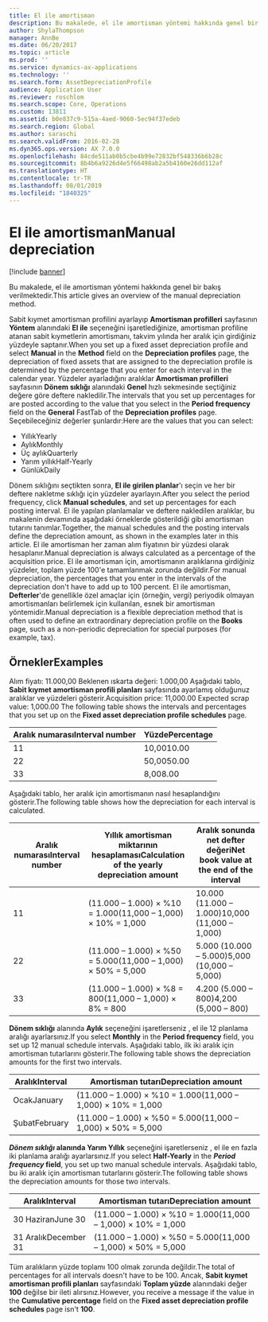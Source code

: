 ```yaml
---
title: El ile amortisman
description: Bu makalede, el ile amortisman yöntemi hakkında genel bir bakış verilmektedir.
author: ShylaThompson
manager: AnnBe
ms.date: 06/20/2017
ms.topic: article
ms.prod: ''
ms.service: dynamics-ax-applications
ms.technology: ''
ms.search.form: AssetDepreciationProfile
audience: Application User
ms.reviewer: roschlom
ms.search.scope: Core, Operations
ms.custom: 13811
ms.assetid: b0e837c9-515a-4aed-9060-5ec94f37edeb
ms.search.region: Global
ms.author: saraschi
ms.search.validFrom: 2016-02-28
ms.dyn365.ops.version: AX 7.0.0
ms.openlocfilehash: 84cde511ab0b5cbe4b99e72832bf548336b6b28c
ms.sourcegitcommit: 8b4b6a9226d4e5f66498ab2a5b4160e26dd112af
ms.translationtype: HT
ms.contentlocale: tr-TR
ms.lasthandoff: 08/01/2019
ms.locfileid: "1840325"
---
```

# <a name="manual-depreciation"></a><span data-ttu-id="1d1de-103">El ile amortisman</span><span class="sxs-lookup"><span data-stu-id="1d1de-103">Manual depreciation</span></span>

[!include [banner](../includes/banner.md)]

<span data-ttu-id="1d1de-104">Bu makalede, el ile amortisman yöntemi hakkında genel bir bakış verilmektedir.</span><span class="sxs-lookup"><span data-stu-id="1d1de-104">This article gives an overview of the manual depreciation method.</span></span>

<span data-ttu-id="1d1de-105">Sabit kıymet amortisman profilini ayarlayıp **Amortisman profilleri** sayfasının **Yöntem** alanındaki **El ile** seçeneğini işaretlediğinize, amortisman profiline atanan sabit kıymetlerin amortismanı, takvim yılında her aralık için girdiğiniz yüzdeyle saptanır.</span><span class="sxs-lookup"><span data-stu-id="1d1de-105">When you set up a fixed asset depreciation profile and select **Manual** in the **Method** field on the **Depreciation profiles** page, the depreciation of fixed assets that are assigned to the depreciation profile is determined by the percentage that you enter for each interval in the calendar year.</span></span> <span data-ttu-id="1d1de-106">Yüzdeler ayarladığını aralıklar **Amortisman profilleri** sayfasının **Dönem sıklığı** alanındaki **Genel** hızlı sekmesinde seçtiğiniz değere göre deftere nakledilir.</span><span class="sxs-lookup"><span data-stu-id="1d1de-106">The intervals that you set up percentages for are posted according to the value that you select in the **Period frequency** field on the **General** FastTab of the **Depreciation profiles** page.</span></span> <span data-ttu-id="1d1de-107">Seçebileceğiniz değerler şunlardır:</span><span class="sxs-lookup"><span data-stu-id="1d1de-107">Here are the values that you can select:</span></span>

-   <span data-ttu-id="1d1de-108">Yıllık</span><span class="sxs-lookup"><span data-stu-id="1d1de-108">Yearly</span></span>
-   <span data-ttu-id="1d1de-109">Aylık</span><span class="sxs-lookup"><span data-stu-id="1d1de-109">Monthly</span></span>
-   <span data-ttu-id="1d1de-110">Üç aylık</span><span class="sxs-lookup"><span data-stu-id="1d1de-110">Quarterly</span></span>
-   <span data-ttu-id="1d1de-111">Yarım yıllık</span><span class="sxs-lookup"><span data-stu-id="1d1de-111">Half-Yearly</span></span>
-   <span data-ttu-id="1d1de-112">Günlük</span><span class="sxs-lookup"><span data-stu-id="1d1de-112">Daily</span></span>

<span data-ttu-id="1d1de-113">Dönem sıklığını seçtikten sonra, **El ile girilen planlar**'ı seçin ve her bir deftere nakletme sıklığı için yüzdeler ayarlayın.</span><span class="sxs-lookup"><span data-stu-id="1d1de-113">After you select the period frequency, click **Manual schedules**, and set up percentages for each posting interval.</span></span> <span data-ttu-id="1d1de-114">El ile yapılan planlamalar ve deftere nakledilen aralıklar, bu makalenin devamında aşağıdaki örneklerde gösterildiği gibi amortisman tutarını tanımlar.</span><span class="sxs-lookup"><span data-stu-id="1d1de-114">Together, the manual schedules and the posting intervals define the depreciation amount, as shown in the examples later in this article.</span></span> <span data-ttu-id="1d1de-115">El ile amortisman her zaman alım fiyatının bir yüzdesi olarak hesaplanır.</span><span class="sxs-lookup"><span data-stu-id="1d1de-115">Manual depreciation is always calculated as a percentage of the acquisition price.</span></span> <span data-ttu-id="1d1de-116">El ile amortisman için, amortismanın aralıklarına girdiğiniz yüzdeler, toplam yüzde 100'e tamamlanmak zorunda değildir.</span><span class="sxs-lookup"><span data-stu-id="1d1de-116">For manual depreciation, the percentages that you enter in the intervals of the depreciation don't have to add up to 100 percent.</span></span> <span data-ttu-id="1d1de-117">El ile amortisman, **Defterler**'de genellikle özel amaçlar için (örneğin, vergi) periyodik olmayan amortismanları belirlemek için kullanılan, esnek bir amortisman yöntemidir.</span><span class="sxs-lookup"><span data-stu-id="1d1de-117">Manual depreciation is a flexible depreciation method that is often used to define an extraordinary depreciation profile on the **Books** page, such as a non-periodic depreciation for special purposes (for example, tax).</span></span>

## <a name="examples"></a><span data-ttu-id="1d1de-118">Örnekler</span><span class="sxs-lookup"><span data-stu-id="1d1de-118">Examples</span></span>
<span data-ttu-id="1d1de-119">Alım fiyatı: 11.000,00 Beklenen ıskarta değeri: 1.000,00 Aşağıdaki tablo, **Sabit kıymet amortisman profili planları** sayfasında ayarlamış olduğunuz aralıklar ve yüzdeleri gösterir.</span><span class="sxs-lookup"><span data-stu-id="1d1de-119">Acquisition price: 11,000.00 Expected scrap value: 1,000.00 The following table shows the intervals and percentages that you set up on the **Fixed asset depreciation profile schedules** page.</span></span>

| <span data-ttu-id="1d1de-120">Aralık numarası</span><span class="sxs-lookup"><span data-stu-id="1d1de-120">Interval number</span></span> | <span data-ttu-id="1d1de-121">Yüzde</span><span class="sxs-lookup"><span data-stu-id="1d1de-121">Percentage</span></span> |
|-----------------|------------|
| <span data-ttu-id="1d1de-122">1</span><span class="sxs-lookup"><span data-stu-id="1d1de-122">1</span></span>               | <span data-ttu-id="1d1de-123">10,00</span><span class="sxs-lookup"><span data-stu-id="1d1de-123">10.00</span></span>      |
| <span data-ttu-id="1d1de-124">2</span><span class="sxs-lookup"><span data-stu-id="1d1de-124">2</span></span>               | <span data-ttu-id="1d1de-125">50,00</span><span class="sxs-lookup"><span data-stu-id="1d1de-125">50.00</span></span>      |
| <span data-ttu-id="1d1de-126">3</span><span class="sxs-lookup"><span data-stu-id="1d1de-126">3</span></span>               | <span data-ttu-id="1d1de-127">8,00</span><span class="sxs-lookup"><span data-stu-id="1d1de-127">8.00</span></span>       |

<span data-ttu-id="1d1de-128">Aşağıdaki tablo, her aralık için amortismanın nasıl hesaplandığını gösterir.</span><span class="sxs-lookup"><span data-stu-id="1d1de-128">The following table shows how the depreciation for each interval is calculated.</span></span>

|  <span data-ttu-id="1d1de-129">Aralık numarası</span><span class="sxs-lookup"><span data-stu-id="1d1de-129">Interval number</span></span> | <span data-ttu-id="1d1de-130">Yıllık amortisman miktarının hesaplaması</span><span class="sxs-lookup"><span data-stu-id="1d1de-130">Calculation of the yearly depreciation amount</span></span> | <span data-ttu-id="1d1de-131">Aralık sonunda net defter değeri</span><span class="sxs-lookup"><span data-stu-id="1d1de-131">Net book value at the end of the interval</span></span> |
|------------------|-----------------------------------------------|-------------------------------------------|
| <span data-ttu-id="1d1de-132">1</span><span class="sxs-lookup"><span data-stu-id="1d1de-132">1</span></span>                | <span data-ttu-id="1d1de-133">(11.000 – 1.000) × %10 = 1.000</span><span class="sxs-lookup"><span data-stu-id="1d1de-133">(11,000 – 1,000) × 10% = 1,000</span></span>                | <span data-ttu-id="1d1de-134">10.000 (11.000 – 1.000)</span><span class="sxs-lookup"><span data-stu-id="1d1de-134">10,000 (11,000 – 1,000)</span></span>                   |
| <span data-ttu-id="1d1de-135">2</span><span class="sxs-lookup"><span data-stu-id="1d1de-135">2</span></span>                | <span data-ttu-id="1d1de-136">(11.000 – 1.000) × %50 = 5.000</span><span class="sxs-lookup"><span data-stu-id="1d1de-136">(11,000 – 1,000) × 50% = 5,000</span></span>                | <span data-ttu-id="1d1de-137">5.000 (10.000 – 5.000)</span><span class="sxs-lookup"><span data-stu-id="1d1de-137">5,000 (10,000 – 5,000)</span></span>                    |
| <span data-ttu-id="1d1de-138">3</span><span class="sxs-lookup"><span data-stu-id="1d1de-138">3</span></span>                | <span data-ttu-id="1d1de-139">(11.000 – 1.000) × %8 = 800</span><span class="sxs-lookup"><span data-stu-id="1d1de-139">(11,000 – 1,000) × 8% = 800</span></span>                   | <span data-ttu-id="1d1de-140">4.200 (5.000 – 800)</span><span class="sxs-lookup"><span data-stu-id="1d1de-140">4,200 (5,000 – 800)</span></span>                       |

<span data-ttu-id="1d1de-141">**Dönem sıklığı** alanında **Aylık** seçeneğini işaretlerseniz , el ile 12 planlama aralığı ayarlarsınız.</span><span class="sxs-lookup"><span data-stu-id="1d1de-141">If you select **Monthly** in the **Period frequency** field, you set up 12 manual schedule intervals.</span></span> <span data-ttu-id="1d1de-142">Aşağıdaki tablo, ilk iki aralık için amortisman tutarlarını gösterir.</span><span class="sxs-lookup"><span data-stu-id="1d1de-142">The following table shows the depreciation amounts for the first two intervals.</span></span>

| <span data-ttu-id="1d1de-143">Aralık</span><span class="sxs-lookup"><span data-stu-id="1d1de-143">Interval</span></span> | <span data-ttu-id="1d1de-144">Amortisman tutarı</span><span class="sxs-lookup"><span data-stu-id="1d1de-144">Depreciation amount</span></span>            |
|----------|--------------------------------|
| <span data-ttu-id="1d1de-145">Ocak</span><span class="sxs-lookup"><span data-stu-id="1d1de-145">January</span></span>  | <span data-ttu-id="1d1de-146">(11.000 – 1.000) × %10 = 1.000</span><span class="sxs-lookup"><span data-stu-id="1d1de-146">(11,000 – 1,000) × 10% = 1,000</span></span> |
| <span data-ttu-id="1d1de-147">Şubat</span><span class="sxs-lookup"><span data-stu-id="1d1de-147">February</span></span> | <span data-ttu-id="1d1de-148">(11.000 – 1.000) × %50 = 5.000</span><span class="sxs-lookup"><span data-stu-id="1d1de-148">(11,000 – 1,000) × 50% = 5,000</span></span> |

<span data-ttu-id="1d1de-149">*<strong><em>Dönem sıklığı</em>* alanında </strong> <strong>Yarım Yıllık</strong> seçeneğini işaretlerseniz , el ile en fazla iki planlama aralığı ayarlarsınız.</span><span class="sxs-lookup"><span data-stu-id="1d1de-149">If you select <strong>Half-Yearly</strong> in the *<strong><em>Period frequency</em>* field</strong>, you set up two manual schedule intervals.</span></span> <span data-ttu-id="1d1de-150">Aşağıdaki tablo, bu iki aralık için amortisman tutarlarını gösterir.</span><span class="sxs-lookup"><span data-stu-id="1d1de-150">The following table shows the depreciation amounts for those two intervals.</span></span>

| <span data-ttu-id="1d1de-151">Aralık</span><span class="sxs-lookup"><span data-stu-id="1d1de-151">Interval</span></span>    | <span data-ttu-id="1d1de-152">Amortisman tutarı</span><span class="sxs-lookup"><span data-stu-id="1d1de-152">Depreciation amount</span></span>            |
|-------------|--------------------------------|
| <span data-ttu-id="1d1de-153">30 Haziran</span><span class="sxs-lookup"><span data-stu-id="1d1de-153">June 30</span></span>     | <span data-ttu-id="1d1de-154">(11.000 – 1.000) × %10 = 1.000</span><span class="sxs-lookup"><span data-stu-id="1d1de-154">(11,000 – 1,000) × 10% = 1,000</span></span> |
| <span data-ttu-id="1d1de-155">31 Aralık</span><span class="sxs-lookup"><span data-stu-id="1d1de-155">December 31</span></span> | <span data-ttu-id="1d1de-156">(11.000 – 1.000) × %50 = 5.000</span><span class="sxs-lookup"><span data-stu-id="1d1de-156">(11,000 – 1,000) × 50% = 5,000</span></span> |

<span data-ttu-id="1d1de-157">Tüm aralıkların yüzde toplamı 100 olmak zorunda değildir.</span><span class="sxs-lookup"><span data-stu-id="1d1de-157">The total of percentages for all intervals doesn't have to be 100.</span></span> <span data-ttu-id="1d1de-158">Ancak, **Sabit kıymet amortisman profili planları** sayfasındaki **Toplam yüzde** alanındaki değer **100** değilse bir ileti alırsınız.</span><span class="sxs-lookup"><span data-stu-id="1d1de-158">However, you receive a message if the value in the **Cumulative percentage** field on the **Fixed asset depreciation profile schedules** page isn't **100**.</span></span>



